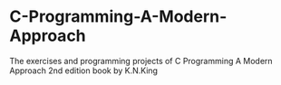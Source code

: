 # C-Programming-A-Modern-Approach
The exercises and programming projects of C Programming A Modern Approach 2nd edition book by K.N.King
